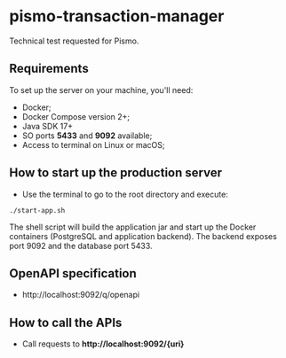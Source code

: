 # pismo-transaction-manager
Technical test requested for Pismo.

## Requirements

To set up the server on your machine, you'll need:

- Docker;
- Docker Compose version 2+;
- Java SDK 17+
- SO ports **5433** and **9092** available;
- Access to terminal on Linux or macOS;

## How to start up the production server
- Use the terminal to go to the root directory and execute: 
```shell
./start-app.sh
```
The shell script will build the application jar and start up the Docker containers (PostgreSQL and application backend). The backend exposes port 9092 and the database port 5433.

## OpenAPI specification
- http://localhost:9092/q/openapi

## How to call the APIs

- Call requests to **http://localhost:9092/{uri}**

